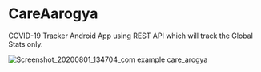 # CareAarogya
COVID-19 Tracker Android App using REST API which will track the Global Stats only.


![Screenshot_20200801_134704_com example care_arogya](https://user-images.githubusercontent.com/54764818/89097673-a153d080-d3fe-11ea-88ed-4fc64326f6ef.jpg)
